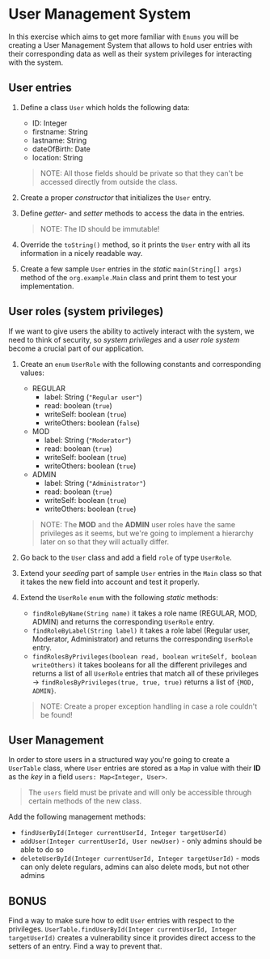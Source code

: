 # User Management System
In this exercise which aims to get more familiar with `Enums` you will be creating a User Management System that allows 
to hold user entries with their corresponding data as well as their system privileges for interacting with the system.

## User entries
1. Define a class `User` which holds the following data:
   - ID: Integer
   - firstname: String
   - lastname: String
   - dateOfBirth: Date
   - location: String
    
    > NOTE: All those fields should be private so that they can't be accessed directly from outside the class.

2. Create a proper _constructor_ that initializes the `User` entry.
3. Define _getter-_ and _setter_ methods to access the data in the entries.
    > NOTE: The ID should be immutable!
4. Override the `toString()` method, so it prints the `User` entry with all its information in a nicely readable way.
5. Create a few sample `User` entries in the _static_ `main(String[] args)` method of the `org.example.Main` class
and print them to test your implementation.

## User roles (system privileges)
If we want to give users the ability to actively interact with the system, we need to think of security, so _system privileges_
and a _user role system_ become a crucial part of our application.

1. Create an `enum` `UserRole` with the following constants and corresponding values:
   - REGULAR 
     - label: String (`"Regular user"`)
     - read: boolean (`true`)
     - writeSelf: boolean (`true`)
     - writeOthers: boolean (`false`)
   - MOD
     - label: String (`"Moderator"`)
     - read: boolean (`true`)
     - writeSelf: boolean (`true`)
     - writeOthers: boolean (`true`)
   - ADMIN
     - label: String (`"Administrator"`)
     - read: boolean (`true`)
     - writeSelf: boolean (`true`)
     - writeOthers: boolean (`true`)

    >    NOTE: The __MOD__ and the __ADMIN__ user roles have the same privileges as it seems, but we're going to implement 
   >    a hierarchy later on so that they will actually differ.
2. Go back to the `User` class and add a field `role` of type `UserRole`.
3. Extend your _seeding_ part of sample `User` entries in the `Main` class so that it takes the new field into account and test it properly.
4. Extend the `UserRole` `enum` with the following _static_ methods:
   - `findRoleByName(String name)` it takes a role name (REGULAR, MOD, ADMIN) and returns the corresponding `UserRole` entry.
   - `findRoleByLabel(String label)` it takes a role label (Regular user, Moderator, Administrator) and returns the corresponding `UserRole` entry.
   - `findRolesByPrivileges(boolean read, boolean writeSelf, boolean writeOthers)` it takes booleans for all the different privileges and returns a list of all `UserRole` entries that match all of these privileges -> `findRolesByPrivileges(true, true, true)` returns a list of `{MOD, ADMIN}`.
   > NOTE: Create a proper exception handling in case a role couldn't be found!

## User Management
In order to store users in a structured way you're going to create a `UserTable` class, 
where `User` entries are stored as a `Map` in value with their __ID__ as the _key_ in a field `users: Map<Integer, User>`.
> The `users` field must be private and will only be accessible through certain methods of the new class.

Add the following management methods:
- `findUserById(Integer currentUserId, Integer targetUserId)`
- `addUser(Integer currentUserId, User newUser)` - only admins should be able to do so
- `deleteUserById(Integer currentUserId, Integer targetUserId)` - mods can only delete regulars, admins can also delete mods, but not other admins


## BONUS
Find a way to make sure how to edit `User` entries with respect to the privileges.
`UserTable.findUserById(Integer currentUserId, Integer targetUserId)` creates a vulnerability since it provides direct access to the setters of an entry.
Find a way to prevent that.
